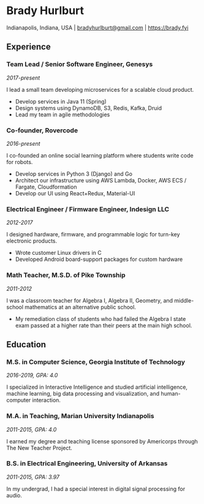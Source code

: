# Brady Hurlburt

Indianapolis, Indiana, USA | bradyhurlburt@gmail.com | https://brady.fyi

## Experience

### Team Lead / Senior Software Engineer, Genesys
*2017-present*

I lead a small team developing microservices for a scalable cloud product.

* Develop services in Java 11 (Spring)
* Design systems using DynamoDB, S3, Redis, Kafka, Druid
* Lead my team in agile methodologies

### Co-founder, Rovercode
*2016-present*

I co-founded an online social learning platform where students write code for robots.

* Develop services in Python 3 (Django) and Go
* Architect our infrastructure using AWS Lambda, Docker, AWS ECS / Fargate, Cloudformation
* Develop our UI using React+Redux, Material-UI

### Electrical Engineer / Firmware Engineer, Indesign LLC
*2012-2017*

I designed hardware, firmware, and programmable logic for turn-key electronic
products.

* Wrote customer Linux drivers in C
* Developed Android board-support packages for custom hardware


### Math Teacher, M.S.D. of Pike Township
*2011-2012*

I was a classroom teacher for Algebra I, Algebra II, Geometry, and middle-school mathematics at an alternative public school.

* My remediation class of students who had failed the Algebra I state exam passed at a higher rate than their peers at the main high school.

## Education

### M.S. in Computer Science, Georgia Institute of Technology
*2016-2019, GPA: 4.0*

I specialized in Interactive Intelligence and studied artificial intelligence,
machine learning, big data processing and visualization, and human-computer interaction.

### M.A. in Teaching, Marian University Indianapolis
*2011-2015, GPA: 4.0*

I earned my degree and teaching license sponsored by Americorps through The New Teacher Project.

### B.S. in Electrical Engineering, University of Arkansas
*2011-2015, GPA: 3.97*

In my undergrad, I had a special interest in digital signal processing for audio.


